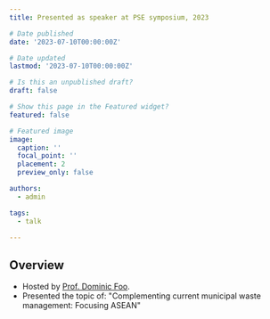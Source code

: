 ```yaml
---
title: Presented as speaker at PSE symposium, 2023

# Date published
date: '2023-07-10T00:00:00Z'

# Date updated
lastmod: '2023-07-10T00:00:00Z'

# Is this an unpublished draft?
draft: false

# Show this page in the Featured widget?
featured: false

# Featured image
image:
  caption: ''
  focal_point: ''
  placement: 2
  preview_only: false

authors:
  - admin

tags:
  - talk

---
```



## Overview

- Hosted by [Prof. Dominic Foo](https://scholar.google.com/citations?user=aXJh8GEAAAAJ&hl=en).
- Presented the topic of: "Complementing current municipal waste management: Focusing ASEAN"